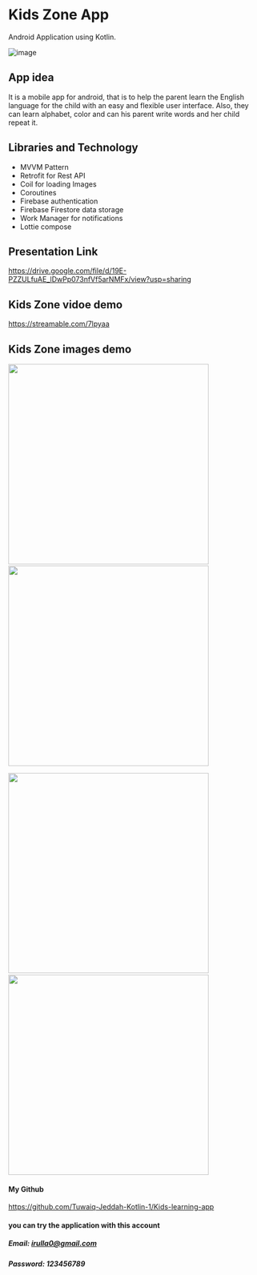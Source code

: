 # Kids Zone App
Android Application using Kotlin.


![image](https://user-images.githubusercontent.com/91476914/150309747-5bd5f843-da55-4b10-be21-4d55e699b75b.png)

## App idea
It is a mobile app for android, that is to help the parent learn the English language for the child with an easy and flexible user interface. Also, they can learn alphabet, color and can his parent write words and her child repeat it. 

## Libraries and Technology
- MVVM Pattern
- Retrofit for Rest API
- Coil for loading Images
- Coroutines
- Firebase authentication
- Firebase Firestore data storage
- Work Manager for notifications
- Lottie compose

## Presentation Link
https://drive.google.com/file/d/19E-PZZULfuAE_lDwPp073nfVf5arNMFx/view?usp=sharing

## Kids Zone vidoe demo
https://streamable.com/7lpyaa

## Kids Zone images demo

<img src ="imagesDemo/Screen_Recording_20220117-112438_Kids_Zone_AdobeCreativeCloudExpress (2).gif" width="400">&emsp; <img src ="imagesDemo/Screen_Recording_20220117-112438_Kids_Zone_AdobeCreativeCloudExpress (3).gif" width="400">
   
 <img src ="imagesDemo/Screen_Recording_20220117-112438_Kids_Zone_AdobeCreativeCloudExpress (4).gif" width="400">&emsp; <img src ="imagesDemo/Screen_Recording_20220117-112438_Kids_Zone_AdobeCreativeCloudExpress (5).gif" width="400">



#### My Github
https://github.com/Tuwaiq-Jeddah-Kotlin-1/Kids-learning-app
#### you can try the application with this account
##### Email: irulla0@gmail.com
##### Password: 123456789
